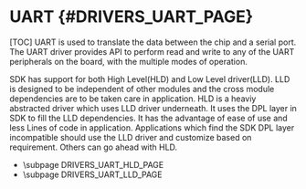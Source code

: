 # UART {#DRIVERS_UART_PAGE}

[TOC]
UART is used to translate the data between the chip and a serial port.
The UART driver provides API to perform read and write to any of the UART peripherals on the board, with the multiple modes of operation.

SDK has support for both High Level(HLD) and Low Level driver(LLD).
LLD is designed to be independent of other modules and the cross module
dependencies are to be taken care in application. HLD is a heaviy abstracted
driver which uses LLD driver underneath. It uses the DPL layer in SDK to
fill the LLD dependencies. It has the advantage of ease of use and less
Lines of code in application. Applications which find the SDK DPL layer
incompatible should use the LLD driver and customize based on requirement.
Others can go ahead with HLD.

- \subpage DRIVERS_UART_HLD_PAGE
- \subpage DRIVERS_UART_LLD_PAGE

